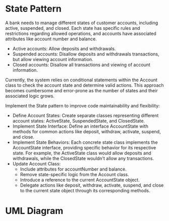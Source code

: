 # State Pattern

A bank needs to manage different states of customer accounts, including active, suspended, and closed. Each state has specific rules and restrictions regarding allowed operations, and accounts have associated attributes like account number and balance.

  * Active accounts: Allow deposits and withdrawals.
  * Suspended accounts: Disallow deposits and withdrawals transactions, but allow viewing account information.
  * Closed accounts: Disallow all transactions and viewing of account information.
    
Currently, the system relies on conditional statements within the Account class to check the account state and determine valid actions. This approach becomes cumbersome and error-prone as the number of states and their associated logic grows.

Implement the State pattern to improve code maintainability and flexibility:
  * Define Account States: Create separate classes representing different account states: ActiveState, SuspendedState, and ClosedState.
  * Implement State Interface: Define an interface AccountState with methods for common actions like deposit, withdraw, activate, suspend, and close.
  * Implement State Behaviors: Each concrete state class implements the AccountState interface, providing specific behavior for its respective state. For example, the ActiveState class would allow deposits and withdrawals, while the ClosedState wouldn't allow any transactions.
  * Update Account Class:
    - Include attributes for accountNumber and balance.
    - Remove state-specific logic from the Account class.
    - Introduce a reference to the current AccountState object.
    - Delegate actions like deposit, withdraw, activate, suspend, and close to the current state object through its corresponding methods.
   
  # UML Diagram
